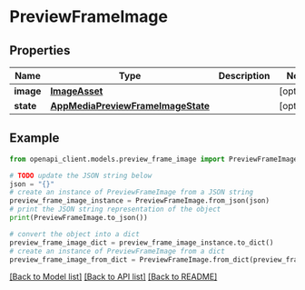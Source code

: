 # PreviewFrameImage


## Properties

Name | Type | Description | Notes
------------ | ------------- | ------------- | -------------
**image** | [**ImageAsset**](ImageAsset.md) |  | [optional] 
**state** | [**AppMediaPreviewFrameImageState**](AppMediaPreviewFrameImageState.md) |  | [optional] 

## Example

```python
from openapi_client.models.preview_frame_image import PreviewFrameImage

# TODO update the JSON string below
json = "{}"
# create an instance of PreviewFrameImage from a JSON string
preview_frame_image_instance = PreviewFrameImage.from_json(json)
# print the JSON string representation of the object
print(PreviewFrameImage.to_json())

# convert the object into a dict
preview_frame_image_dict = preview_frame_image_instance.to_dict()
# create an instance of PreviewFrameImage from a dict
preview_frame_image_from_dict = PreviewFrameImage.from_dict(preview_frame_image_dict)
```
[[Back to Model list]](../README.md#documentation-for-models) [[Back to API list]](../README.md#documentation-for-api-endpoints) [[Back to README]](../README.md)


